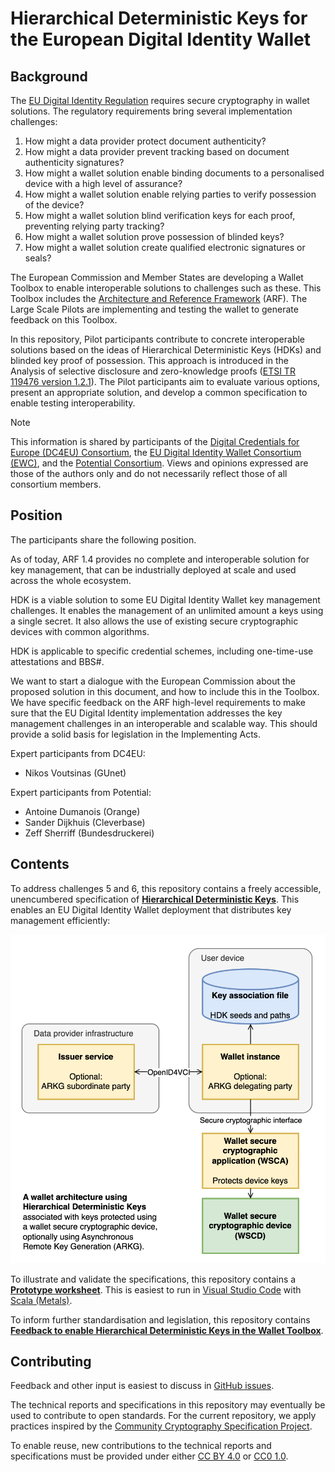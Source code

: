 # Hierarchical Deterministic Keys for the European Digital Identity Wallet

## Background

The [EU Digital Identity Regulation](https://eur-lex.europa.eu/eli/reg/2024/1183/oj) requires secure cryptography in wallet solutions. The regulatory requirements bring several implementation challenges:

1. How might a data provider protect document authenticity?
2. How might a data provider prevent tracking based on document authenticity signatures?
3. How might a wallet solution enable binding documents to a personalised device with a high level of assurance?
4. How might a wallet solution enable relying parties to verify possession of the device?
5. How might a wallet solution blind verification keys for each proof, preventing relying party tracking?
6. How might a wallet solution prove possession of blinded keys?
7. How might a wallet solution create qualified electronic signatures or seals?

The European Commission and Member States are developing a Wallet Toolbox to enable interoperable solutions to challenges such as these. This Toolbox includes the [Architecture and Reference Framework](https://eu-digital-identity-wallet.github.io/eudi-doc-architecture-and-reference-framework/latest/arf/) (ARF). The Large Scale Pilots are implementing and testing the wallet to generate feedback on this Toolbox.

In this repository, Pilot participants contribute to concrete interoperable solutions based on the ideas of Hierarchical Deterministic Keys (HDKs) and blinded key proof of possession. This approach is introduced in the Analysis of selective disclosure and zero-knowledge proofs ([ETSI TR 119476 version 1.2.1](https://www.etsi.org/deliver/etsi_tr/119400_119499/119476/01.02.01_60/tr_119476v010201p.pdf)). The Pilot participants aim to evaluate various options, present an appropriate solution, and develop a common specification to enable testing interoperability.

> [!NOTE]
> This information is shared by participants of the [Digital Credentials for Europe (DC4EU) Consortium](https://www.dc4eu.eu), the [EU Digital Identity Wallet Consortium (EWC)](https://eudiwalletconsortium.org), and the [Potential Consortium](https://www.digital-identity-wallet.eu). Views and opinions expressed are those of the authors only and do not necessarily reflect those of all consortium members.

## Position

The participants share the following position.

As of today, ARF 1.4 provides no complete and interoperable solution for key management, that can be industrially deployed at scale and used across the whole ecosystem.

HDK is a viable solution to some EU Digital Identity Wallet key management challenges. It enables the management of an unlimited amount a keys using a single secret. It also allows the use of existing secure cryptographic devices with common algorithms.

HDK is applicable to specific credential schemes, including one-time-use attestations and BBS#.

We want to start a dialogue with the European Commission about the proposed solution in this document, and how to include this in the Toolbox. We have specific feedback on the ARF high-level requirements to make sure that the EU Digital Identity implementation addresses the key management challenges in an interoperable and scalable way. This should provide a solid basis for legislation in the Implementing Acts.

Expert participants from DC4EU:

- Nikos Voutsinas (GUnet)

Expert participants from Potential:

- Antoine Dumanois (Orange)
- Sander Dijkhuis (Cleverbase)
- Zeff Sherriff (Bundesdruckerei)

## Contents

To address challenges 5 and 6, this repository contains a freely accessible, unencumbered specification of **[Hierarchical Deterministic Keys](keys.md)**. This enables an EU Digital Identity Wallet deployment that distributes key management efficiently:

![A wallet architecture using Hierarchical Deterministic Keys associated with keys protected using a wallet secure cryptographic device, optionally using Asynchronous Remote Key Generation (ARKG).](media/deployment.svg)

To illustrate and validate the specifications, this repository contains a **[Prototype worksheet](prototype.worksheet.sc)**. This is easiest to run in [Visual Studio Code](https://code.visualstudio.com) with [Scala (Metals)](https://marketplace.visualstudio.com/items?itemName=scalameta.metals).

To inform further standardisation and legislation, this repository contains **[Feedback to enable Hierarchical Deterministic Keys in the Wallet Toolbox](feedback.md)**.

## Contributing

Feedback and other input is easiest to discuss in [GitHub issues](https://github.com/sander/hierarchical-deterministic-keys/issues).

The technical reports and specifications in this repository may eventually be used to contribute to open standards. For the current repository, we apply practices inspired by the [Community Cryptography Specification Project](https://github.com/C2SP/C2SP).

To enable reuse, new contributions to the technical reports and specifications must be provided under either [CC BY 4.0](https://creativecommons.org/licenses/by/4.0/) or [CC0 1.0](https://creativecommons.org/publicdomain/zero/1.0/).
